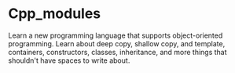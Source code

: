 # Cpp_modules
Learn a new programming language that supports object-oriented programming. Learn about deep copy, shallow copy, and template, containers, constructors, classes, inheritance, and more things that shouldn't have spaces to write about.
